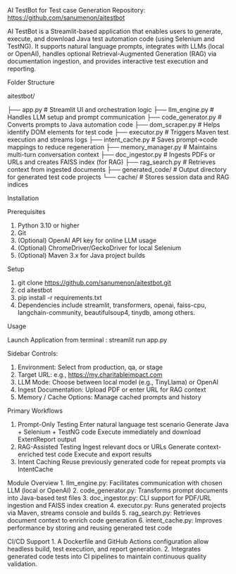 AI TestBot for Test case Generation
Repository: https://github.com/sanumenon/aitestbot

AI TestBot is a Streamlit-based application that enables users to generate, execute, and download Java test automation code (using Selenium and TestNG). It supports natural language prompts, integrates with LLMs (local or OpenAI), handles optional Retrieval-Augmented Generation (RAG) via documentation ingestion, and provides interactive test execution and reporting.

Folder Structure


aitestbot/

├── app.py               # Streamlit UI and orchestration logic
├── llm_engine.py        # Handles LLM setup and prompt communication
├── code_generator.py    # Converts prompts to Java automation code
├── dom_scraper.py       # Helps identify DOM elements for test code
├── executor.py          # Triggers Maven test execution and streams logs
├── intent_cache.py      # Saves prompt→code mappings to reduce regeneration
├── memory_manager.py    # Maintains multi-turn conversation context
├── doc_ingestor.py      # Ingests PDFs or URLs and creates FAISS index (for RAG)
├── rag_search.py        # Retrieves context from ingested documents
├── generated_code/      # Output directory for generated test code projects
└── cache/               # Stores session data and RAG indices



Installation

Prerequisites

1. Python 3.10 or higher
2. Git
3. (Optional) OpenAI API key for online LLM usage
4. (Optional) ChromeDriver/GeckoDriver for local Selenium
5. (Optional) Maven 3.x for Java project builds

Setup

1. git clone https://github.com/sanumenon/aitestbot.git
2. cd aitestbot
3. pip install -r requirements.txt
4. Dependencies include streamlit, transformers, openai, faiss-cpu, langchain-community, beautifulsoup4, tinydb, among others.

Usage

Launch Application from terminal : streamlit run app.py

Sidebar Controls:

1. Environment: Select from production, qa, or stage
2. Target URL: e.g., https://my.charitableimpact.com
3. LLM Mode: Choose between local model (e.g., TinyLlama) or OpenAI
4. Ingest Documentation: Upload PDF or enter URL for RAG context
5. Memory / Cache Options: Manage cached prompts and history

Primary Workflows
1. Prompt-Only Testing
		Enter natural language test scenario
		Generate Java + Selenium + TestNG code
		Execute immediately and download ExtentReport output
2. RAG-Assisted Testing
		Ingest relevant docs or URLs
		Generate context-enriched test code
		Execute and export results
3. Intent Caching
		Reuse previously generated code for repeat prompts via IntentCache

Module Overview
	1. llm_engine.py: Facilitates communication with chosen LLM (local or OpenAI)
	2. code_generator.py: Transforms prompt documents into Java-based test files
	3.	doc_ingestor.py: CLI support for PDF/URL ingestion and FAISS index creation
	4.	executor.py: Runs generated projects via Maven, streams console and builds
	5. rag_search.py: Retrieves document context to enrich code generation
	6. intent_cache.py: Improves performance by storing and reusing generated test code

CI/CD Support
	1. A Dockerfile and GitHub Actions configuration allow headless build, test execution, and report generation.
	2. Integrates generated code tests into CI pipelines to maintain continuous quality validation.
